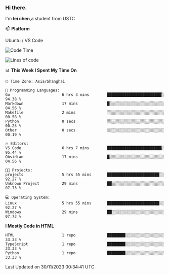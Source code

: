 ### Hi there.
I'm **lei chen**,a student from USTC

📫 **Platform**

Ubuntu / VS Code

<!--START_SECTION:waka-->
![Code Time](http://img.shields.io/badge/Code%20Time-136%20hrs%202%20mins-blue)

![Lines of code](https://img.shields.io/badge/From%20Hello%20World%20I%27ve%20Written-12.0%20thousand%20lines%20of%20code-blue)

📊 **This Week I Spent My Time On** 

```text
🕑︎ Time Zone: Asia/Shanghai

💬 Programming Languages: 
Go                       6 hrs 3 mins        ████████████████████████░   94.38 % 
Markdown                 17 mins             █░░░░░░░░░░░░░░░░░░░░░░░░   04.56 % 
Makefile                 2 mins              ░░░░░░░░░░░░░░░░░░░░░░░░░   00.58 % 
Python                   0 secs              ░░░░░░░░░░░░░░░░░░░░░░░░░   00.23 % 
Other                    0 secs              ░░░░░░░░░░░░░░░░░░░░░░░░░   00.19 % 

🔥 Editors: 
VS Code                  6 hrs 7 mins        ████████████████████████░   95.44 % 
Obsidian                 17 mins             █░░░░░░░░░░░░░░░░░░░░░░░░   04.56 % 

🐱‍💻 Projects: 
projects                 5 hrs 55 mins       ███████████████████████░░   92.27 % 
Unknown Project          29 mins             ██░░░░░░░░░░░░░░░░░░░░░░░   07.73 % 

💻 Operating System: 
Linux                    5 hrs 55 mins       ███████████████████████░░   92.27 % 
Windows                  29 mins             ██░░░░░░░░░░░░░░░░░░░░░░░   07.73 % 
```

**I Mostly Code in HTML** 

```text
HTML                     1 repo              ████████░░░░░░░░░░░░░░░░░   33.33 % 
TypeScript               1 repo              ████████░░░░░░░░░░░░░░░░░   33.33 % 
Python                   1 repo              ████████░░░░░░░░░░░░░░░░░   33.33 % 
```




 Last Updated on 30/11/2023 00:34:41 UTC
<!--END_SECTION:waka-->
